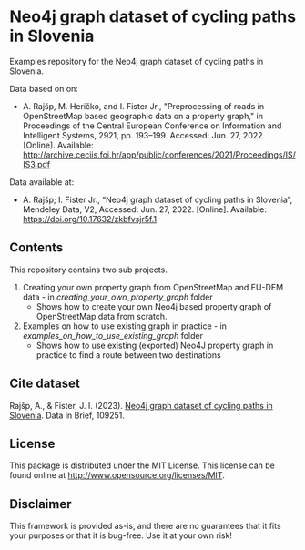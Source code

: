 # Neo4j graph dataset of cycling paths in Slovenia

Examples repository for the Neo4j graph dataset of cycling paths in Slovenia.

Data based on on: 
- A. Rajšp, M. Heričko, and I. Fister Jr., "Preprocessing of roads in OpenStreetMap based geographic data on a property graph," in Proceedings of the Central European Conference on Information and Intelligent Systems, 2921, pp. 193–199. Accessed: Jun. 27, 2022. [Online]. Available: http://archive.ceciis.foi.hr/app/public/conferences/2021/Proceedings/IS/IS3.pdf

Data available at: 
- A. Rajšp; I. Fister Jr., “Neo4j graph dataset of cycling paths in Slovenia”, Mendeley Data, V2, Accessed: Jun. 27, 2022. [Online]. Available: https://doi.org/10.17632/zkbfvsjr5f.1


## Contents
This repository contains two sub projects.

1. Creating your own property graph from OpenStreetMap and EU-DEM data - in *creating_your_own_property_graph* folder
   - Shows how to create your own Neo4j based property graph of OpenStreetMap data from scratch.
2. Examples on how to use existing graph in practice - in *examples_on_how_to_use_existing_graph* folder
   - Shows how to use existing (exported) Neo4J property graph in practice to find a route between two destinations

## Cite dataset

Rajšp, A., & Fister, J. I. (2023). [Neo4j graph dataset of cycling paths in Slovenia](https://www.sciencedirect.com/science/article/pii/S2352340923003700). Data in Brief, 109251.

## License

This package is distributed under the MIT License. This license can be found online at <http://www.opensource.org/licenses/MIT>.

## Disclaimer

This framework is provided as-is, and there are no guarantees that it fits your purposes or that it is bug-free. Use it at your own risk!
